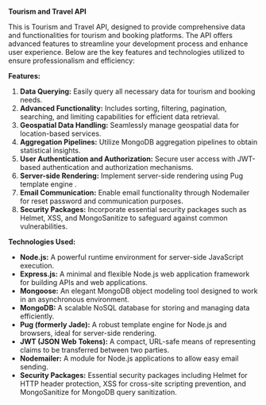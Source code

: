 **Tourism and Travel API**

This is Tourism and Travel API, designed to provide comprehensive data and functionalities for tourism and booking platforms. The API offers advanced features to streamline your development process and enhance user experience. Below are the key features and technologies utilized to ensure professionalism and efficiency:

**Features:**

1. **Data Querying:** Easily query all necessary data for tourism and booking needs.
2. **Advanced Functionality:** Includes sorting, filtering, pagination, searching, and limiting capabilities for efficient data retrieval.
3. **Geospatial Data Handling:** Seamlessly manage geospatial data for location-based services.
4. **Aggregation Pipelines:** Utilize MongoDB aggregation pipelines to obtain statistical insights.
5. **User Authentication and Authorization:** Secure user access with JWT-based authentication and authorization mechanisms.
6. **Server-side Rendering:** Implement server-side rendering using Pug template engine .
7. **Email Communication:** Enable email functionality through Nodemailer for reset password and communication purposes.
8. **Security Packages:** Incorporate essential security packages such as Helmet, XSS, and MongoSanitize to safeguard against common vulnerabilities.

**Technologies Used:**

- **Node.js:** A powerful runtime environment for server-side JavaScript execution.
- **Express.js:** A minimal and flexible Node.js web application framework for building APIs and web applications.
- **Mongoose:** An elegant MongoDB object modeling tool designed to work in an asynchronous environment.
- **MongoDB:** A scalable NoSQL database for storing and managing data efficiently.
- **Pug (formerly Jade):** A robust template engine for Node.js and browsers, ideal for server-side rendering.
- **JWT (JSON Web Tokens):** A compact, URL-safe means of representing claims to be transferred between two parties.
- **Nodemailer:** A module for Node.js applications to allow easy email sending.
- **Security Packages:** Essential security packages including Helmet for HTTP header protection, XSS for cross-site scripting prevention, and MongoSanitize for MongoDB query sanitization.


